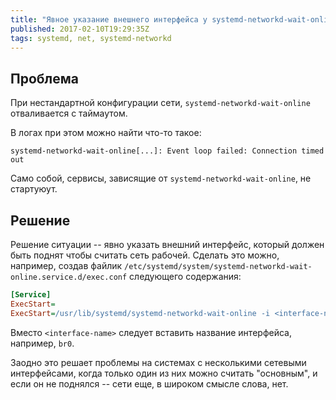 ```yaml
---
title: "Явное указание внешнего интерфейса у systemd-networkd-wait-online"
published: 2017-02-10T19:29:35Z
tags: systemd, net, systemd-networkd
---
```


## Проблема

При нестандартной конфигурации сети, `systemd-networkd-wait-online` отваливается с таймаутом.

В логах при этом можно найти что-то такое:

```
systemd-networkd-wait-online[...]: Event loop failed: Connection timed out
```

Само собой, сервисы, зависящие от `systemd-networkd-wait-online`, не стартуюут.

## Решение

Решение ситуации -- явно указать внешний интерфейс, который должен быть поднят чтобы считать сеть рабочей. Сделать это можно, например, создав файлик `/etc/systemd/system/systemd-networkd-wait-online.service.d/exec.conf` следующего содержания:

```ini
[Service]
ExecStart=
ExecStart=/usr/lib/systemd/systemd-networkd-wait-online -i <interface-name>
```

Вместо `<interface-name>` следует вставить название интерфейса, например, `br0`.

Заодно это решает проблемы на системах с несколькими сетевыми интерфейсами, когда только один из них можно считать "основным", и если он не поднялся -- сети еще, в широком смысле слова, нет.
